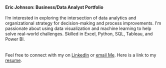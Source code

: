 **Eric Johnson: Business/Data Analyst Portfolio**
<br>
<br>
I’m interested in exploring the intersection of data analytics and organizational strategy for decision-making and process improvements. I'm passionate about using data visualization and machine learning to help solve real-world challenges. 
Skilled in Excel, Python, SQL, Tableau, and Power BI.  
<br>
<br>
Feel free to connect with my on [LinkedIn](https://www.linkedin.com/in/ejjohnsonii/) or [email Me](mailto:eric.j.johnson2.com). 
Here is a link to my [resume](https://docs.google.com/document/d/19ODZwmcRodCUYVRMcrGqgp1qTOsmynyf/edit). 



<!---
ericjjohnson2/ericjjohnson2 is a ✨ special ✨ repository because its `README.md` (this file) appears on your GitHub profile.
You can click the Preview link to take a look at your changes.
--->

